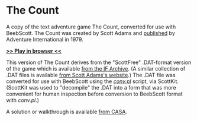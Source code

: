 # The Count

A copy of the text adventure game The Count, converted for use with BeebScott. The Count was created by Scott Adams and [published](https://en.wikipedia.org/wiki/List_of_Scott_Adams_Adventure_video_games) by Adventure International in 1979.

[**>> Play in browser <<**](http://bbcmicro.co.uk//jsbeeb/play.php?autoboot&disc=https://raw.githubusercontent.com/ahope1/BeebScott/main/games/ScottAdams/05%20The%20Count/adv05-count.ssd&cpuMultiplier=2)

This version of The Count derives from the "ScottFree" .DAT-format version of the game which is available [from the IF Archive](https://www.ifarchive.org/indexes/if-archive/scott-adams/games/scottfree/). (A similar collection of .DAT files is available [from Scott Adams's website](https://www.msadams.com/downloads.htm).) The .DAT file was converted for use with BeebScott using the [*conv.pl*](https://github.com/ahope1/BeebScott/tree/main/code/) script, via ScottKit. (ScottKit was used to "decompile" the .DAT into a form that was more convenient for human inspection before conversion to BeebScott format with *conv.pl*.)

A solution or walkthrough is available [from CASA](http://www.solutionarchive.com/game/id%2C95/Count%2C+The.html).

